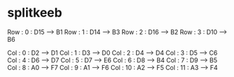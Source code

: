 # splitkeeb

Row : 0 : D15 —> B1
Row : 1 : D14 —>  B3
Row : 2 : D16 —> B2
Row : 3 : D10 —> B6

Col : 0 : D2 —> D1
Col : 1 : D3 —> D0
Col : 2 : D4 —> D4
Col : 3 : D5 —> C6
Col : 4 : D6 —> D7
Col : 5 : D7 —> E6
Col : 6 : D8 —> B4
Col : 7 : D9 —> B5
Col : 8 : A0 —> F7
Col : 9 : A1 —> F6
Col : 10 : A2 —> F5
Col : 11 : A3 —> F4
